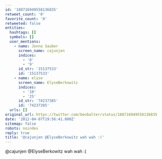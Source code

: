 ```yaml
---
id: '188716949558136835'
retweet_count: '0'
favorite_count: '0'
retweeted: false
entities:
  hashtags: []
  symbols: []
  user_mentions:
    - name: Jenna Sauber
      screen_name: cajunjen
      indices:
        - '0'
        - '9'
      id_str: '15137533'
      id: '15137533'
    - name: elyse
      screen_name: ElyseBerkowitz
      indices:
        - '10'
        - '25'
      id_str: '74237385'
      id: '74237385'
  urls: []
original_url: https://twitter.com/benbalter/status/188716949558136835
date: '2012-04-07T19:56:41.000Z'
sitemap: false
robots: noindex
reply: true
title: '@cajunjen @ElyseBerkowitz wah wah :('
---
```


@cajunjen @ElyseBerkowitz wah wah :(